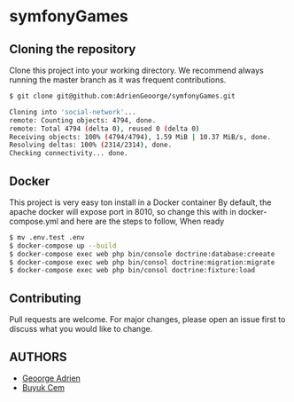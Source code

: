 # symfonyGames

## Cloning the repository

Clone this project into your working directory. We recommend always running the master branch as it was frequent contributions.

```bash
$ git clone git@github.com:AdrienGeoorge/symfonyGames.git

Cloning into 'social-network'...
remote: Counting objects: 4794, done.
remote: Total 4794 (delta 0), reused 0 (delta 0)
Receiving objects: 100% (4794/4794), 1.59 MiB | 10.37 MiB/s, done.
Resolving deltas: 100% (2314/2314), done.
Checking connectivity... done.

```
## Docker
This project is very easy ton install in a Docker container
By default, the apache docker will expose port in 8010, so change this with in docker-compose.yml and here are the steps to follow, When ready
```bash
$ mv .env.test .env
$ docker-compose up --build
$ docker-compose exec web php bin/console doctrine:database:creeate
$ docker-compose exec web php bin/consol doctrine:migration:migrate
$ docker-compose exec web php bin/consol doctrine:fixture:load 
```
## Contributing
Pull requests are welcome. For major changes, please open an issue first to discuss what you would like to change.

## AUTHORS
* [Geoorge Adrien](https://github.com/AdrienGeoorge)
* [Buyuk Cem](https://github.com/BuyukCem)
